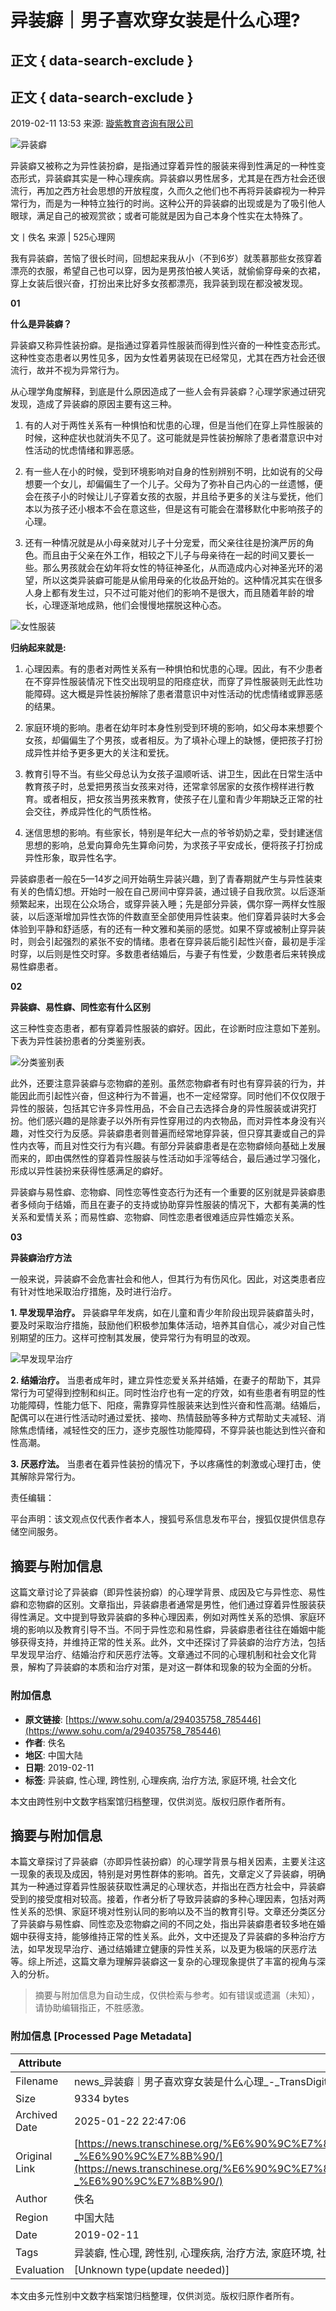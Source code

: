 # 异装癖｜男子喜欢穿女装是什么心理?

## 正文 { data-search-exclude }


## 正文 { data-search-exclude }

2019-02-11 13:53 来源: [璇紫教育咨询有限公司](https://www.sohu.com/?spm=smpc.content-abroad.content.1.1730981786860Nh7TU2j)

![异装癖](http://5b0988e595225.cdn.sohucs.com/images/20190211/864f0c2f9e8941b0b4e7c064639d19d2.jpeg)

异装癖又被称之为异性装扮癖，是指通过穿着异性的服装来得到性满足的一种性变态形式，异装癖其实是一种心理疾病。异装癖以男性居多，尤其是在西方社会还很流行，再加之西方社会思想的开放程度，久而久之他们也不再将异装癖视为一种异常行为，而是为一种特立独行的时尚。这种公开的异装癖的出现或是为了吸引他人眼球，满足自己的被观赏欲；或者可能就是因为自己本身个性实在太特殊了。

文丨佚名 来源 | 525心理网

我有异装癖，苦恼了很长时间，回想起来我从小（不到6岁）就羡慕那些女孩穿着漂亮的衣服，希望自己也可以穿，因为是男孩怕被人笑话，就偷偷穿母亲的衣裙，穿上女装后很兴奋，打扮出来比好多女孩都漂亮，我异装到现在都没被发现。

**01**

**什么是异装癖？**

异装癖又称异性装扮癖。是指通过穿着异性服装而得到性兴奋的一种性变态形式。这种性变态患者以男性见多，因为女性着男装现在已经常见，尤其在西方社会还很流行，故并不视为异常行为。

从心理学角度解释，到底是什么原因造成了一些人会有异装癖？心理学家通过研究发现，造成了异装癖的原因主要有这三种。

1. 有的人对于两性关系有一种惧怕和忧患的心理，但是当他们在穿上异性服装的时候，这种症状也就消失不见了。这可能就是异性装扮解除了患者潜意识中对性活动的忧虑情绪和罪恶感。

2. 有一些人在小的时候，受到环境影响对自身的性别辨别不明，比如说有的父母想要一个女儿，却偏偏生了一个儿子。父母为了弥补自己内心的一丝遗憾，便会在孩子小的时候让儿子穿着女孩的衣服，并且给予更多的关注与爱抚，他们本以为孩子还小根本不会在意这些，但是这有可能会在潜移默化中影响孩子的心理。

3. 还有一种情况就是从小母亲就对儿子十分宠爱，而父亲往往是扮演严厉的角色。而且由于父亲在外工作，相较之下儿子与母亲待在一起的时间又要长一些。那么男孩就会在幼年将女性的特征神圣化，从而造成内心对神圣光环的渴望，所以这类异装癖可能是从偷用母亲的化妆品开始的。这种情况其实在很多人身上都有发生过，只不过可能对他们的影响不是很大，而且随着年龄的增长，心理逐渐地成熟，他们会慢慢地摆脱这种心态。

![女性服装](http://5b0988e595225.cdn.sohucs.com/images/20190211/603f00d83d6f487b9b7c6edba9297b54.jpeg)

**归纳起来就是:**

1. 心理因素。有的患者对两性关系有一种惧怕和忧患的心理。因此，有不少患者在不穿异性服装情况下性交出现明显的阳痉症状，而穿了异性服装则无此性功能障碍。这大概是异性装扮解除了患者潜意识中对性活动的忧虑情绪或罪恶感的结果。

2. 家庭环境的影响。患者在幼年时本身性别受到环境的影响，如父母本来想要个女孩，却偏偏生了个男孩，或者相反。为了填补心理上的缺憾，便把孩子打扮成异性并给予更多更大的关注和爱抚。

3. 教育引导不当。有些父母总认为女孩子温顺听话、讲卫生，因此在日常生活中教育孩子时，总爱把男孩当女孩来对待，还常拿邻居家的女孩作榜样进行教育。或者相反，把女孩当男孩来教育，使孩子在儿童和青少年期缺乏正常的社会交往，养成异性化的气质性格。

4. 迷信思想的影响。有些家长，特别是年纪大一点的爷爷奶奶之辈，受封建迷信思想的影响，总爱向算命先生算命问势，为求孩子平安成长，便将孩子打扮成异性形象，取异性名字。

异装癖患者一般在5—14岁之间开始萌生异装兴趣，到了青春期就产生与异性装束有关的色情幻想。开始时一般在自己房间中穿异装，通过镜子自我欣赏。以后逐渐频繁起来，出现在公众场合，或穿异装入睡；先是部分异装，偶尔穿一两样女性服装，以后逐渐增加异性衣饰的件数直至全部使用异性装束。他们穿着异装时大多会体验到平静和舒适感，有的还有一种文雅和美丽的感觉。如果不穿或被制止穿异装时，则会引起强烈的紧张不安的情绪。患者在穿异装后能引起性兴奋，最初是手淫时穿，以后则是性交时穿。多数患者结婚后，与妻子有性爱，少数患者后来转换成易性癖患者。

**02**

**异装癖、易性癖、同性恋有什么区别**

这三种性变态患者，都有穿着异性服装的癖好。因此，在诊断时应注意如下差别。下表为异性装扮患者的分类鉴别表。

![分类鉴别表](http://5b0988e595225.cdn.sohucs.com/images/20190211/f0cdb187789347b982011d5e5d9dee4d.png)

此外，还要注意异装癖与恋物癖的差别。虽然恋物癖者有时也有穿异装的行为，并能因此而引起性兴奋，但这种行为不普遍，也不一定经常穿。同时他们不仅仅限于异性的服装，包括其它许多异性用品，不会自己去选择合身的异性服装或讲究打扮。他们感兴趣的是除妻子以外所有异性穿用过的内衣物品，而对异性本身没有兴趣，对性交行为反感。异装癖患者则普遍而经常地穿异装，但只穿其妻或自己的异性内衣等，而且对性交行为有兴趣。有部分异装癖患者是在恋物癖倾向基础上发展而来的，即由偶然性的穿着异性服装与性活动如手淫等结合，最后通过学习强化，形成以异性装扮来获得性感满足的癖好。

异装癖与易性癖、恋物癖、同性恋等性变态行为还有一个重要的区别就是异装癖患者多倾向于结婚，而且在妻子的支持或协助穿异性服装的情况下，大都有美满的性关系和爱情关系；而易性癖、恋物癖、同性恋患者很难适应异性婚恋关系。

**03**

**异装癖治疗方法**

一般来说，异装癖不会危害社会和他人，但其行为有伤风化。因此，对这类患者应有针对性地采取治疗措施，及时进行治疗。

**1. 早发现早治疗。** 异装癖早年发病，如在儿童和青少年阶段出现异装癖苗头时，要及时采取治疗措施，鼓励他们积极参加集体活动，培养其自信心，减少对自己性别期望的压力。这样可控制其发展，使异常行为有明显的改观。

![早发现早治疗](http://5b0988e595225.cdn.sohucs.com/images/20190211/9d7329e9592d417caf42b47d3fbb7a16.jpeg)

**2. 结婚治疗。** 当患者成年时，建立异性恋爱关系并结婚，在妻子的帮助下，其异常行为可望得到控制和纠正。同时性治疗也有一定的疗效，如有些患者有明显的性功能障碍，性能力低下、阳痉，需靠穿异性服装来达到性兴奋和性高潮。结婚后，配偶可以在进行性活动时通过爱抚、接吻、热情鼓励等多种方式帮助丈夫减轻、消除焦虑情绪，减轻性交的压力，逐步克服性功能障碍，不穿异装也能达到性兴奋和性高潮。

**3. 厌恶疗法。** 当患者在着异性装扮的情况下，予以疼痛性的刺激或心理打击，使其解除异常行为。

责任编辑：

平台声明：该文观点仅代表作者本人，搜狐号系信息发布平台，搜狐仅提供信息存储空间服务。

## 摘要与附加信息

这篇文章讨论了异装癖（即异性装扮癖）的心理学背景、成因及它与异性恋、易性癖和恋物癖的区别。文章指出，异装癖患者通常是男性，他们通过穿着异性服装获得性满足。文中提到导致异装癖的多种心理因素，例如对两性关系的恐惧、家庭环境的影响以及教育引导不当。不同于异性恋和易性癖，异装癖患者往往在婚姻中能够获得支持，并维持正常的性关系。此外，文中还探讨了异装癖的治疗方法，包括早发现早治疗、结婚治疗和厌恶疗法等。文章通过不同的心理机制和社会文化背景，解构了异装癖的本质和治疗对策，是对这一群体和现象的较为全面的分析。

### 附加信息

- **原文链接**: [https://www.sohu.com/a/294035758_785446](https://www.sohu.com/a/294035758_785446)
- **作者**: 佚名
- **地区**: 中国大陆
- **日期**: 2019-02-11
- **标签**: 异装癖, 性心理, 跨性别, 心理疾病, 治疗方法, 家庭环境, 社会文化

本文由跨性别中文数字档案馆归档整理，仅供浏览。版权归原作者所有。
<!-- tcd_original_link https://news.transchinese.org/%E6%90%9C%E7%8B%90%E6%96%B0%E9%97%BB/www_%E5%BC%82%E8%A3%85%E7%99%96%EF%BD%9C%E7%94%B7%E5%AD%90%E5%96%9C%E6%AC%A2%E7%A9%BF%E5%A5%B3%E8%A3%85%E6%98%AF%E4%BB%80%E4%B9%88%E5%BF%83%E7%90%86_-_%E6%90%9C%E7%8B%90/ -->


## 摘要与附加信息

<!-- tcd_abstract -->
本篇文章探讨了异装癖（亦即异性装扮癖）的心理学背景与相关因素，主要关注这一现象的表现及成因，特别是对男性群体的影响。首先，文章定义了异装癖，明确其为一种通过穿着异性服装获取性满足的心理状态，并指出在西方社会中，异装癖受到的接受度相对较高。接着，作者分析了导致异装癖的多种心理因素，包括对两性关系的恐惧、家庭环境对性别认同的影响以及不当的教育引导。文章还分类区分了异装癖与易性癖、同性恋及恋物癖之间的不同之处，指出异装癖患者较多地在婚姻中获得支持，能够维持正常的性关系。此外，文中还提及了异装癖的多种治疗方法，如早发现早治疗、通过结婚建立健康的异性关系，以及更为极端的厌恶疗法等。综上所述，这篇文章为理解异装癖这一复杂的心理现象提供了丰富的视角与深入的分析。
<!-- tcd_abstract_end -->

> 摘要与附加信息为自动生成，仅供检索与参考。如有错误或遗漏（未知），请协助编辑指正，不胜感激。

### 附加信息 [Processed Page Metadata]

| Attribute       | Value                                  |
|-----------------|----------------------------------------|
| Filename        | news_异装癖｜男子喜欢穿女装是什么心理_-_TransDigitalCN.md                             |
| Size            | 9334 bytes                           |
| Archived Date   | 2025-01-22 22:47:06                             |
| Original Link   | [https://news.transchinese.org/%E6%90%9C%E7%8B%90%E6%96%B0%E9%97%BB/www_%E5%BC%82%E8%A3%85%E7%99%96%EF%BD%9C%E7%94%B7%E5%AD%90%E5%96%9C%E6%AC%A2%E7%A9%BF%E5%A5%B3%E8%A3%85%E6%98%AF%E4%BB%80%E4%B9%88%E5%BF%83%E7%90%86_-_%E6%90%9C%E7%8B%90/](https://news.transchinese.org/%E6%90%9C%E7%8B%90%E6%96%B0%E9%97%BB/www_%E5%BC%82%E8%A3%85%E7%99%96%EF%BD%9C%E7%94%B7%E5%AD%90%E5%96%9C%E6%AC%A2%E7%A9%BF%E5%A5%B3%E8%A3%85%E6%98%AF%E4%BB%80%E4%B9%88%E5%BF%83%E7%90%86_-_%E6%90%9C%E7%8B%90/)                       |
| Author          | 佚名                               |
| Region          | 中国大陆                               |
| Date            | 2019-02-11                                 |
| Tags            | 异装癖, 性心理, 跨性别, 心理疾病, 治疗方法, 家庭环境, 社会文化, 性别认同, 心理因素, 男性心理                                 |
| Evaluation            | [Unknown type(update needed)]                                 |
<!-- tcd_table_end -->

本文由多元性别中文数字档案馆归档整理，仅供浏览。版权归原作者所有。
